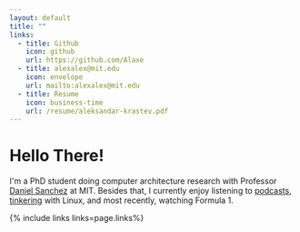 ```yaml
---
layout: default
title: ""
links:
  - title: Github
    icon: github
    url: https://github.com/Alaxe
  - title: alexalex@mit.edu
    icon: envelope
    url: mailto:alexalex@mit.edu
  - title: Resume
    icon: business-time
    url: /resume/aleksandar-krastev.pdf
---
```

# Hello There!

I'm <span id="a">a</span> PhD student doing computer architecture research with Professor [Daniel Sanchez][daniel] at MIT.
Besides that, I currently enjoy listening to [podcasts], [tinkering][linux] with Linux, and most recently, watching Formula 1.

[daniel]: https://people.csail.mit.edu/sanchez/
[podcasts]: /podcasts
[linux]: https://github.com/Alaxe/configs

{% include links links=page.links%}

<script>
  let year = (new Date()).getFullYear();
  let month = (new Date()).getMonth();
  let i = year - 2024 + (month >= 9);

  const ord = ["first", "second", "third", "fourth", "fifth", "sixth", "seventh"];
  let alt_text = (i in ord) ? `${ord[i]}-year` : "late-stage";
  document.getElementById("a").title = alt_text;
</script>
